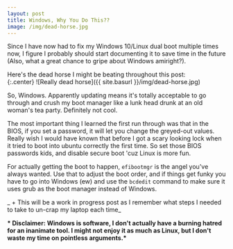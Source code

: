 ```yaml
---
layout: post
title: Windows, Why You Do This??
image: /img/dead-horse.jpg
---
```


Since I have now had to fix my Windows 10/Linux dual boot
multiple times now, I figure I probably should start documenting
it to save time in the future (Also, what a great chance to gripe
about Windows amiright?).


Here's the dead horse I might be beating throughout this post:  
{:.center}
![Really dead horse]({{ site.basurl }}/img/dead-horse.jpg)  

So, Windows.  Apparently updating means it's totally acceptable to go
through and crush my boot manager like a lunk head drunk at an
old woman's tea party.  Definitely not cool.

The most important thing I learned the first run through was that in the BIOS, if you set a password, it will let you change the greyed-out values.  Really wish I would have known that before I got a scary looking lock when it tried to boot into ubuntu correctly the first time.  So set those BIOS passwords kids, and disable secure boot 'cuz Linux is more fun.  


For actually getting the boot to happen, ```efibootmgr``` is the angel you've always wanted.  Use that to adjust the boot order, and if things get funky you have to go into Windows (ew) and use the ```bcdedit``` command to make sure it uses grub as the boot manager instead of Windows.

_ + This will be a work in progress post as I remember what steps I needed to take to un-crap my laptop each time_









__\* Disclaimer: Windows is software, I don't actually have a burning hatred for an inanimate tool.  I might not enjoy it as much as Linux, but I don't waste my time on pointless arguments.\*__

